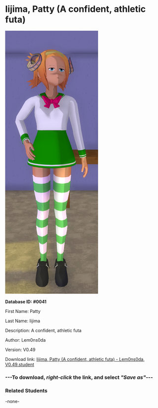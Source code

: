 # Iijima, Patty (A confident, athletic futa)

<img src="../../Files/Images/Iijima, Patty (A confident, athletic futa).png" title="Iijima, Patty (A confident, athletic futa) - Lem0ns0da, V0.49">

**Database ID: #0041**

First Name: Patty

Last Name: Iijima

Description: A confident, athletic futa

Author: Lem0ns0da

Version: V0.49

Download link: <a href="https://raw.githubusercontent.com/Arbiter1223/Daigaku-Gurashi-Custom-Students/master/Files/Student%20Files/Iijima%2C%20Patty%20(A%20confident%2C%20athletic%20futa)%20-%20Lem0ns0da%2C%20V0.49.student">Iijima, Patty (A confident, athletic futa) - Lem0ns0da, V0.49.student</a>

### ---**To download, _right-click_ the link, and select _"Save as"_**---

### Related Students

-none-
